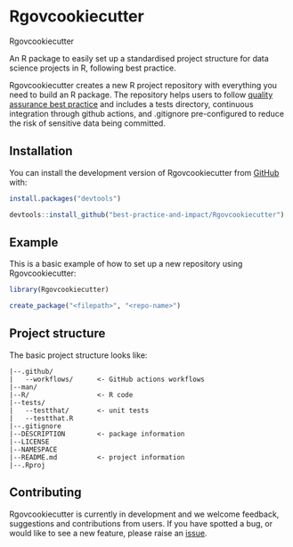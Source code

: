 # Rgovcookiecutter

<!-- badges: start -->

<!-- badges: end -->

Rgovcookiecutter 

An R package to easily set up a standardised project structure for data science projects in R, following best practice. 

Rgovcookiecutter creates a new R project repository with everything you need to build an R package. The repository helps users to follow [quality assurance best practice](https://best-practice-and-impact.github.io/qa-of-code-guidance/intro.html) and includes a tests directory, continuous integration through github actions, and .gitignore pre-configured to reduce the risk of sensitive data being committed.


## Installation

You can install the development version of Rgovcookiecutter from [GitHub](https://github.com/) with:

``` r
install.packages("devtools")

devtools::install_github("best-practice-and-impact/Rgovcookiecutter")

```

## Example

This is a basic example of how to set up a new repository using Rgovcookiecutter:

``` r
library(Rgovcookiecutter)

create_package("<filepath>", "<repo-name>")

```
## Project structure

The basic project structure looks like:

```
|--.github/
|   --workflows/      <- GitHub actions workflows
|--man/
|--R/                 <- R code
|--tests/
|   --testthat/       <- unit tests
|   --testthat.R
|--.gitignore
|--DESCRIPTION        <- package information
|--LICENSE
|--NAMESPACE      
|--README.md          <- project information
|--.Rproj

```

## Contributing 

Rgovcookiecutter is currently in development and we welcome feedback, suggestions and contributions from users. If you have spotted a bug, or would like to see a new feature, please raise an [issue](https://github.com/best-practice-and-impact/Rgovcookiecutter/issues).